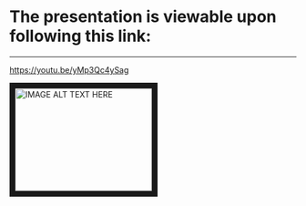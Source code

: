 # The presentation is viewable upon following this link:
------------------------------------------------------

https://youtu.be/yMp3Qc4ySag



<a href="http://www.youtube.com/watch?feature=player_embedded&v=yMp3Qc4ySag" target="_blank"><img src="http://img.youtube.com/vi/yMp3Qc4ySag/0.jpg" 
alt="IMAGE ALT TEXT HERE" width="240" height="180" border="10" /></a>

